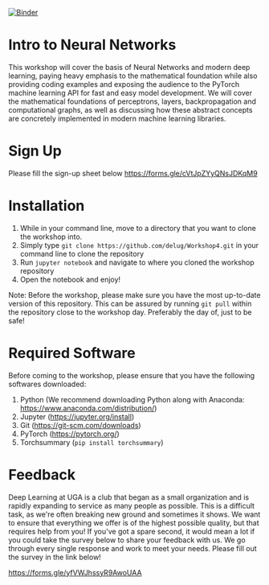 [![Binder](https://mybinder.org/badge_logo.svg)](https://mybinder.org/v2/gh/delug/Workshop4/master)

# Intro to Neural Networks

This workshop will cover the basis of Neural Networks and modern deep learning, paying heavy emphasis to the mathematical foundation while also providing coding examples and exposing the audience to the PyTorch machine learning API for fast and easy model development. We will cover the mathematical foundations of perceptrons, layers, backpropagation and computational graphs, as well as discussing how these abstract concepts are concretely implemented in modern machine learning libraries.

# Sign Up

Please fill the sign-up sheet below
https://forms.gle/cVtJpZYyQNsJDKqM9

# Installation

1. While in your command line, move to a directory that you want to clone the workshop into.
2. Simply type `git clone https://github.com/delug/Workshop4.git` in your command line to clone the repository
3. Run `jupyter notebook` and navigate to where you cloned the workshop repository
4. Open the notebook and enjoy!

Note: Before the workshop, please make sure you have the most up-to-date version of this repository. This can be assured by running `git pull`
within the repository close to the workshop day. Preferably the day of, just to be safe!

# Required Software

Before coming to the workshop, please ensure that you have the following softwares downloaded:

1) Python   (We recommend downloading Python along with Anaconda: https://www.anaconda.com/distribution/)
2) Jupyter  (https://jupyter.org/install)
3) Git      (https://git-scm.com/downloads)
4) PyTorch  (https://pytorch.org/)
5) Torchsummary   (`pip install torchsummary`)
# Feedback

Deep Learning at UGA is a club that began as a small organization and is rapidly expanding to service as many people as possible.
This is a difficult task, as we're often breaking new ground and sometimes it shows. We want to ensure that everything we offer
is of the highest possible quality, but that requires help from you! If you've got a spare second, it would mean a lot if you could
take the survey below to share your feedback with us. We go through every single response and work to meet your needs. Please fill
out the survey in the link below!

https://forms.gle/yfVWJhssyR9AwoUAA

